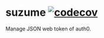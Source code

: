 # suzume [![codecov](https://docs.rs/suzume)](https://docs.rs/suzume/badge.svg)
Manage JSON web token of auth0.
